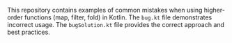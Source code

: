 This repository contains examples of common mistakes when using higher-order functions (map, filter, fold) in Kotlin. The `bug.kt` file demonstrates incorrect usage. The `bugSolution.kt` file provides the correct approach and best practices.